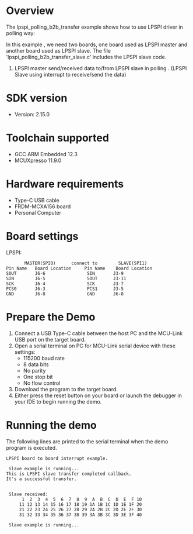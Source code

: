 Overview
========
The lpspi_polling_b2b_transfer example shows how to use LPSPI driver in polling way:

In this example , we need two boards, one board used as LPSPI master and another board used as LPSPI slave.
The file 'lpspi_polling_b2b_transfer_slave.c' includes the LPSPI slave code.

1. LPSPI master send/received data to/from LPSPI slave in polling . (LPSPI Slave using interrupt to receive/send the data)

SDK version
===========
- Version: 2.15.0

Toolchain supported
===================
- GCC ARM Embedded  12.3
- MCUXpresso  11.9.0

Hardware requirements
=====================
- Type-C USB cable
- FRDM-MCXA156 board
- Personal Computer

Board settings
==============

LPSPI:
~~~~~~~~~~~~~~~~~~~~~~~~~~~~~~~~~~~~~~~~~~~~~~~~~~~~~~
       MASTER(SPI0)      connect to        SLAVE(SPI1)
Pin Name   Board Location     Pin Name    Board Location
SOUT       J6-6                SIN       J3-9
SIN        J6-5                SOUT      J3-11
SCK        J6-4                SCK       J3-7
PCS0       J6-3                PCS1      J3-5
GND        J6-8                GND       J6-8
~~~~~~~~~~~~~~~~~~~~~~~~~~~~~~~~~~~~~~~~~~~~~~~~~~~~~~

Prepare the Demo
================
1. Connect a USB Type-C cable between the host PC and the MCU-Link USB port on the target board.
2. Open a serial terminal on PC for MCU-Link serial device with these settings:
    - 115200 baud rate
    - 8 data bits
    - No parity
    - One stop bit
    - No flow control
3. Download the program to the target board.
4. Either press the reset button on your board or launch the debugger in your IDE to begin running
   the demo.

Running the demo
================
The following lines are printed to the serial terminal when the demo program is executed.
~~~~~~~~~~~~~~~~~~~~~~~~~~~~~~~~~~~~~~~~~~~~~~~~~~~~~~~
LPSPI board to board interrupt example.

 Slave example is running...
This is LPSPI slave transfer completed callback.
It's a successful transfer.


 Slave received:
      1  2  3  4  5  6  7  8  9  A  B  C  D  E  F 10
     11 12 13 14 15 16 17 18 19 1A 1B 1C 1D 1E 1F 20
     21 22 23 24 25 26 27 28 29 2A 2B 2C 2D 2E 2F 30
     31 32 33 34 35 36 37 38 39 3A 3B 3C 3D 3E 3F 40

 Slave example is running...
~~~~~~~~~~~~~~~~~~~~~~~~~~~~~~~~~~~~~~~~~~~~~~~~~~~~~~~

